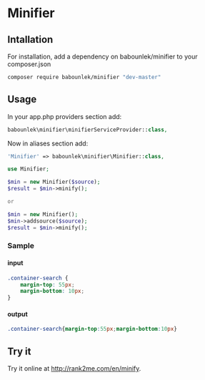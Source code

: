 # Minifier
## Intallation
For installation, add a dependency on babounlek/minifier to your composer.json

```sh
composer require babounlek/minifier "dev-master"
```

## Usage
In your app.php providers section add:

```php
babounlek\minifier\minifierServiceProvider::class,
```
Now in aliases section add:

```php
'Minifier' => babounlek\minifier\Minifier::class,
```

```php
use Minifier;

$min = new Minifier($source);
$result = $min->minify();

or

$min = new Minifier();
$min->addsource($source);
$result = $min->minify();
```
### Sample
#### input
```css
.container-search {
	margin-top: 55px;
	margin-bottom: 10px;
}
```
#### output
```css
.container-search{margin-top:55px;margin-bottom:10px}
```

## Try it
Try it online at <http://rank2me.com/en/minify>.
